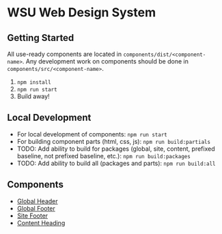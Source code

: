 # WSU Web Design System

## Getting Started
All use-ready components are located in `components/dist/<component-name>`. Any development work on components should be done in `components/src/<component-name>`. 

1. `npm install`
2. `npm run start`
3. Build away!

## Local Development
- For local development of components: `npm run start`
- For building component parts (html, css, js): `npm run build:partials`
- TODO: Add ability to build for packages (global, site, content, prefixed baseline, not prefixed baseline, etc.): `npm run build:packages`
- TODO: Add ability to build all (packages and parts): `npm run build:all`

## Components
- [Global Header](https://washingtonstateuniversity.github.io/wsu-web-design-system/components/dist/global-header/global-header.html)
- [Global Footer](https://washingtonstateuniversity.github.io/wsu-web-design-system/components/dist/global-footer/global-footer.html)
- [Site Footer](https://washingtonstateuniversity.github.io/wsu-web-design-system/components/dist/site-footer/site-footer.html)
- [Content Heading](https://washingtonstateuniversity.github.io/wsu-web-design-system/components/dist/content-heading/content-heading.html)
